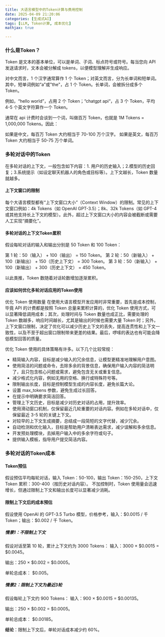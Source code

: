 ```yaml
---
title: 大语言模型中的Token计算与费用控制
date: 2025-04-09 21:20:06
categories: [生成式AI]
tags: [LLM, Token计算, 成本优化]
mathjax: true

---
```


### 什么是Token？

Token 是文本的基本单位，可以是单词、子词、标点符号或符号。每当您向 API 发送请求时，文本会被分解成 tokens，以便模型理解并生成响应。

对中文而言，1 个汉字通常算作 1 个 Token；对英文而言，分为长单词和短单词。其中，短单词例如“a”或"the"，占 1 个 Token。长单词，会被拆分成多个 Token。

例如，“hello world”，占用 2 个 Token；“chatgpt api“，占 3 个 Token，平均 4-5 个英文字符算作一个 Token。

通常在 api 计费时会谈到一个词，叫做百万 Token，也就是 1M Tokens = 1,000,000 Tokens。因此：

如果是中文，每百万 Token 大约相当于 70-100 万个汉字。
如果是英文，每百万 Token 大约相当于 50-75 万个单词。

### 多轮对话中的Token
在多轮对话的上下文，一般包含如下内容：1. 用户的历史输入；2.模型的历史回复；3.系统提示（如设定聊天机器人的角色或目标等）。上下文越长，Token 数量就越多。

#### 上下文窗口的限制
每个大语言模型都有“上下文窗口大小”（Context Window）的限制。常见的上下文窗口例如：4k Tokens（如 OpenAI GPT-3.5）；8k、32k Tokens（如 GPT-4 或其他支持长上下文的模型）。此外，超过上下文窗口大小的内容会被截断或需要人工实现“摘要化”。

#### 多轮对话的上下文Token累积
假设每轮对话的输入和输出分别是 50 Token 和 100 Token：

第 1 轮：50（输入） + 100（输出） \= 150 Token。
第 2 轮：50（新输入） + 100（新输出） + 150（历史上下文） \= 300 Token。
第 3 轮：50（新输入） + 100（新输出） + 300（历史上下文） \= 450 Token。

以此类推，Token 数随着对话轮数增加逐渐累积。

#### 应该如何优化多轮对话应用的Token使用
优化 Token 使用数量 在使用大语言模型开发应用时非常重要，首先是成本控制，毕竟 API 的计费都是按照 Token 总量来累积计算的，优化 Token 使用方式，可以显著降低调用成本；其次，处理时间与 Token 数量也成正比，需要处理的 Token 数越多，响应时间越长，尤其是输出的时候也需要大量 Token 时；另外，上下文窗口限制，决定了优化可以减少历史上下文的丢失，提高连贯性和上下文一致性，以及不至于超出窗口限制带来更差的结果。最后，啰嗦的表达也有可能会降低模型回答的质量。

优化 Token 使用的具体策略有许多。以下几个比较常规：

- 精简输入内容，目标是减少输入的冗余信息，让模型更精准地理解用户意图。
- 使用简洁的问题或命令，去除多余的背景信息，确保用户输入内容的简洁明了，且只包含核心问题或需求，避免包含无关或重复信息。
- 减少格式化内容，例如无用的空格、换行或特殊符号等。
- 限制输出长度，目标是控制模型生成的内容长度，避免长篇大论。
- 设置 max_tokens 参数，避免生成过长回答。
- 在提示中明确要求简洁回答。
- 管理上下文历史，目标是减少对历史对话的占用，提升效率。
- 使用滑动窗口机制，仅保留最近几轮重要的对话内容。例如在多轮对话中，仅保留最近 3-5 轮的关键上下文。
- 对较早的上下文生成摘要，总结成一段简短的文字代替，减少冗余。
- 自动检测和优化输入，目标是帮助用户清晰表达需求，减少误解和多余信息。
- 开发预处理模块，去掉用户输入中的多余字符或句子。
- 提供输入模板，指导用户提交简洁内容。

### 多轮对话的Token成本
#### Token预估
假设预估平均每轮对话，输入 Token：50-100，输出 Token：150-250，上下文 Token 累积：300-400（按历史对话内容）。
不加控制时，Token 使用量会迅速增长，但通过限制上下文和输出长度可以显著减少消耗。
#### 限制上下文后的成本预估
假设使用 OpenAI 的 GPT-3.5 Turbo 模型，价格参考，输入：\$0.0015 / 千 Token；输出：\$0.002 / 千 Token。
##### 情景1：不限制上下文
假设对话至第 10 轮，累计上下文约为 3000 Tokens：
输入：3000 × \$0.0015 = $0.0045。

输出：250 × \$0.002 = $0.0005。

单轮总成本： $0.005。
##### 情景2：限制上下文为最近3轮
假设每轮上下文约 900 Tokens：
输入：900 × \$0.0015 = $0.00135。

输出：250 × \$0.002 = $0.0005。

单轮总成本： $0.00185。

**结论**：限制上下文后，单轮对话成本减少约 60%。

